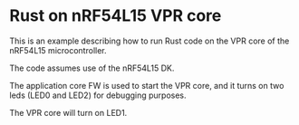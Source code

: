 # Rust on nRF54L15 VPR core
This is an example describing how to run Rust code on the
VPR core of the nRF54L15 microcontroller.

The code assumes use of the nRF54L15 DK.

The application core FW is used to start the VPR core, and
it turns on two leds (LED0 and LED2) for debugging purposes.

The VPR core will turn on LED1.
